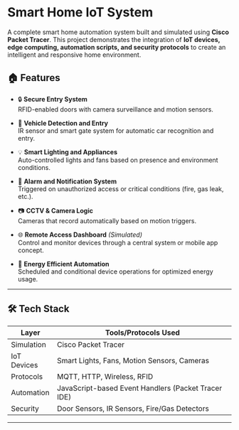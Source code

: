 # Smart Home IoT System

A complete smart home automation system built and simulated using **Cisco Packet Tracer**. This project demonstrates the integration of **IoT devices, edge computing, automation scripts, and security protocols** to create an intelligent and responsive home environment. 
  
## 🏠 Features  

- 🔒 **Secure Entry System**       
  RFID-enabled doors with camera surveillance and motion sensors.    
   
- 🚗 **Vehicle Detection and Entry**  
  IR sensor and smart gate system for automatic car recognition and entry.

- 💡 **Smart Lighting and Appliances**  
  Auto-controlled lights and fans based on presence and environment conditions.

- 🔔 **Alarm and Notification System**  
  Triggered on unauthorized access or critical conditions (fire, gas leak, etc.).
 
- 📷 **CCTV & Camera Logic**  
  Cameras that record automatically based on motion triggers.

- 🌐 **Remote Access Dashboard** *(Simulated)*  
  Control and monitor devices through a central system or mobile app concept.

- 🔌 **Energy Efficient Automation**   
  Scheduled and conditional device operations for optimized energy usage.

---

## 🛠️ Tech Stack

| Layer               | Tools/Protocols Used                          |
|--------------------|-----------------------------------------------|
| Simulation         | Cisco Packet Tracer                           |
| IoT Devices        | Smart Lights, Fans, Motion Sensors, Cameras   |
| Protocols          | MQTT, HTTP, Wireless, RFID                    |
| Automation         | JavaScript-based Event Handlers (Packet Tracer IDE) |
| Security           | Door Sensors, IR Sensors, Fire/Gas Detectors |

---
